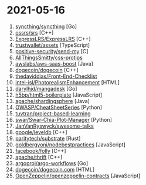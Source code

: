 # 2021-05-16

1. [syncthing/syncthing](https://github.com/syncthing/syncthing "Open Source Continuous File Synchronization") [Go]
2. [ossrs/srs](https://github.com/ossrs/srs "SRS is a simple, high efficiency and realtime video server, supports RTMP/WebRTC/HLS/HTTP-FLV/SRT/GB28181.") [C++]
3. [ExpressLRS/ExpressLRS](https://github.com/ExpressLRS/ExpressLRS "STM32/ESP32/ESP8285 based High Performance Radio Link for Quads") [C++]
4. [trustwallet/assets](https://github.com/trustwallet/assets "A comprehensive, up-to-date collection of information about several thousands (!) of crypto tokens.") [TypeScript]
5. [positive-security/send-my](https://github.com/positive-security/send-my "Upload arbitrary data via Apple's Find My network.") [C]
6. [AllThingsSmitty/css-protips](https://github.com/AllThingsSmitty/css-protips "A collection of tips to help take your CSS skills pro") 
7. [awslabs/aws-saas-boost](https://github.com/awslabs/aws-saas-boost "") [Java]
8. [dogecoin/dogecoin](https://github.com/dogecoin/dogecoin "very currency") [C++]
9. [thedaviddias/Front-End-Checklist](https://github.com/thedaviddias/Front-End-Checklist "🗂 The perfect Front-End Checklist for modern websites and meticulous developers") 
10. [intel-isl/PhotorealismEnhancement](https://github.com/intel-isl/PhotorealismEnhancement "Code & Data for Enhancing Photorealism Enhancement") [HTML]
11. [darylhjd/mangadesk](https://github.com/darylhjd/mangadesk "Terminal client for MangaDex 📖") [Go]
12. [h5bp/html5-boilerplate](https://github.com/h5bp/html5-boilerplate "A professional front-end template for building fast, robust, and adaptable web apps or sites.") [JavaScript]
13. [apache/shardingsphere](https://github.com/apache/shardingsphere "Distributed Database Ecosphere") [Java]
14. [OWASP/CheatSheetSeries](https://github.com/OWASP/CheatSheetSeries "The OWASP Cheat Sheet Series was created to provide a concise collection of high value information on specific application security topics.") [Python]
15. [tuvtran/project-based-learning](https://github.com/tuvtran/project-based-learning "Curated list of project-based tutorials") 
16. [swar/Swar-Chia-Plot-Manager](https://github.com/swar/Swar-Chia-Plot-Manager "This is a Cross-Platform Plot Manager for Chia Plotting that is simple, easy-to-use, and reliable.") [Python]
17. [JanVanRyswyck/awesome-talks](https://github.com/JanVanRyswyck/awesome-talks "Awesome online talks and screencasts") 
18. [google/leveldb](https://github.com/google/leveldb "LevelDB is a fast key-value storage library written at Google that provides an ordered mapping from string keys to string values.") [C++]
19. [paritytech/substrate](https://github.com/paritytech/substrate "Substrate: The platform for blockchain innovators") [Rust]
20. [goldbergyoni/nodebestpractices](https://github.com/goldbergyoni/nodebestpractices "✅ The Node.js best practices list (May 2021)") [JavaScript]
21. [facebook/folly](https://github.com/facebook/folly "An open-source C++ library developed and used at Facebook.") [C++]
22. [apache/thrift](https://github.com/apache/thrift "Apache Thrift") [C++]
23. [argoproj/argo-workflows](https://github.com/argoproj/argo-workflows "Workflow engine for Kubernetes") [Go]
24. [dogecoin/dogecoin.com](https://github.com/dogecoin/dogecoin.com "official repo for dogecoin.com") [HTML]
25. [OpenZeppelin/openzeppelin-contracts](https://github.com/OpenZeppelin/openzeppelin-contracts "OpenZeppelin Contracts is a library for secure smart contract development.") [JavaScript]
